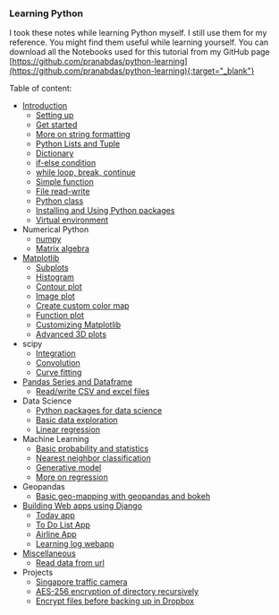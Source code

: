 ### Learning Python 

I took these notes while learning Python myself. I still use them for my reference. You might find them useful while learning yourself. You can download all the Notebooks used for this tutorial from my GitHub page [https://github.com/pranabdas/python-learning](https://github.com/pranabdas/python-learning){:target="_blank"}

Table of content: 

+ [Introduction](introduction/introduction.md) 
    - [Setting up](introduction/setup.md) 
    - [Get started](introduction/basics.md) 
    - [More on string formatting](introduction/string-formatting.md) 
    - [Python Lists and Tuple](introduction/list-and-tuple.md) 
    - [Dictionary](introduction/dictionary.md) 
    - [if-else condition](introduction/if-else.md) 
    - [while loop, break, continue](introduction/while-loop.md) 
    - [Simple function](introduction/function.md) 
    - [File read-write](introduction/file-read-write.md) 
    - [Python class](introduction/class.md) 
    - [Installing and Using Python packages](introduction/python-packages.md) 
    - [Virtual environment](introduction/venv.md)
+ Numerical Python 
    - [numpy](numerical-python/numpy.md) 
    - [Matrix algebra](numerical-python/matrix-algebra.md)
+ [Matplotlib](matplotlib/matplotlib.md) 
    - [Subplots](matplotlib/subplot.md) 
    - [Histogram](matplotlib/histogram.md) 
    - [Contour plot](matplotlib/contour-plot.md) 
    - [Image plot](matplotlib/image-plot.md) 
    - [Create custom color map](matplotlib/custom-color-map.md) 
    - [Function plot](matplotlib/function-plot.md) 
    - [Customizing Matplotlib](matplotlib/custom-matplotlib.md) 
    - [Advanced 3D plots](matplotlib/3d-plots.md) 
+ scipy 
    - [Integration](scipy/integration.md) 
    - [Convolution](scipy/convolution.md) 
    - [Curve fitting](scipy/curve-fit.md)
+ [Pandas Series and Dataframe](pandas/pandas.md) 
    - [Read/write CSV and excel files](pandas/csv-excel.md) 
+ Data Science 
    - [Python packages for data science](data-science/packages.md) 
    - [Basic data exploration](data-science/data-exploration.md)
    - [Linear regression](data-science/linear-regression.md) 
+ Machine Learning 
    - [Basic probability and statistics](machine-learning/probability-statistics.md)
    - [Nearest neighbor classification](machine-learning/nearest-neighbor.md) 
    - [Generative model](machine-learning/generative-model.md) 
    - [More on regression](machine-learning/regression.md) 
+ Geopandas
    - [Basic geo-mapping with geopandas and bokeh](geopandas/maps.md)
+ [Building Web apps using Django](django/django.md)
    - [Today app](django/today.md)
    - [To Do List App](django/todo.md)
    - [Airline App](django/airline.md)
    - [Learning log webapp](django/learning-log.md)
+ [Miscellaneous](misc/misc.md) 
    - [Read data from url](misc/read-data-url.md) 
+ Projects 
    - [Singapore traffic camera](projects/singapore-traffic-camera.md)
    - [AES-256 encryption of directory recursively](projects/directory-encryption.md)
    - [Encrypt files before backing up in Dropbox](projects/encrypt-upload-dropbox.md)
